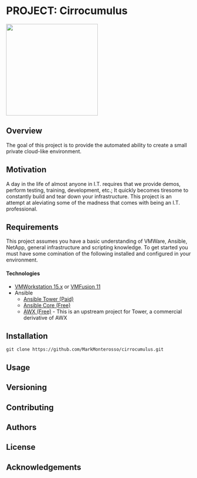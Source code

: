 # PROJECT: Cirrocumulus
<img src="https://github.com/MarkMonterosso/vm-deployment/blob/dev/imgs/cirrocumulus.jpeg" width=250>


## Overview
The goal of this project is to provide the automated ability to create a small private cloud-like environment.

## Motivation
A day in the life of almost anyone in I.T. requires that we provide demos, perform testing, training,
development, etc.; It quickly becomes tiresome to constantly build and tear down your infrastructure. This project is 
an attempt at aleviating some of the madness that comes with being an I.T. professional. 

## Requirements
This project assumes you have a basic understanding of VMWare, Ansible, NetApp, general infrastructure and scripting knowledge. 
To get started you must have some comination of the following installed and configured in your environment.

#### Technologies
+ <a href="https://www.vmware.com/products/workstation-pro/workstation-pro-evaluation.html">VMWorkstation 15.x</a> or <a href="https://www.vmware.com/go/downloadfusion">VMFusion 11</a>
+ Ansible
  + <a href="https://docs.ansible.com/">Ansible Tower (Paid)</a>
  + <a href="https://docs.ansible.com/">Ansible Core (Free)</a>
  + <a href="https://github.com/ansible/awx">AWX (Free)</a> - This is an upstream project for Tower, a commercial derivative of AWX 

## Installation
```
git clone https://github.com/MarkMonterosso/cirrocumulus.git
```
## Usage

## Versioning

## Contributing

## Authors

## License

## Acknowledgements

